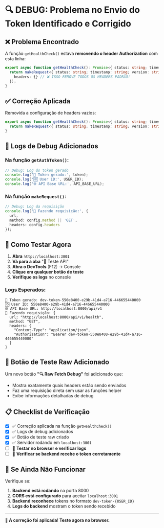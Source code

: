 # 🔍 DEBUG: Problema no Envio do Token Identificado e Corrigido

## ❌ **Problema Encontrado**

A função `getHealthCheck()` estava **removendo o header Authorization** com esta linha:

```typescript
export async function getHealthCheck(): Promise<{ status: string; timestamp: string; version: string }> {
  return makeRequest<{ status: string; timestamp: string; version: string }>('/health', {
    headers: {} // ❌ ISSO REMOVE TODOS OS HEADERS PADRÃO!
  });
}
```

## ✅ **Correção Aplicada**

Removida a configuração de headers vazios:

```typescript
export async function getHealthCheck(): Promise<{ status: string; timestamp: string; version: string }> {
  return makeRequest<{ status: string; timestamp: string; version: string }>('/health');
}
```

## 🔧 **Logs de Debug Adicionados**

### **Na função `getAuthToken()`:**
```typescript
// Debug: Log do token gerado
console.log('🔐 Token gerado:', token);
console.log('🆔 User ID:', USER_ID);
console.log('🌐 API Base URL:', API_BASE_URL);
```

### **Na função `makeRequest()`:**
```typescript
// Debug: Log da requisição
console.log('🚀 Fazendo requisição:', {
  url,
  method: config.method || 'GET',
  headers: config.headers
});
```

## 🧪 **Como Testar Agora**

1. **Abra** `http://localhost:3001`
2. **Vá para a aba** "🧪 Teste API"
3. **Abra o DevTools** (F12) → Console
4. **Clique em qualquer botão de teste**
5. **Verifique os logs** no console

### **Logs Esperados:**
```
🔐 Token gerado: dev-token-550e8400-e29b-41d4-a716-446655440000
🆔 User ID: 550e8400-e29b-41d4-a716-446655440000  
🌐 API Base URL: http://localhost:8000/api/v1
🚀 Fazendo requisição: {
  url: "http://localhost:8000/api/v1/health",
  method: "GET", 
  headers: {
    "Content-Type": "application/json",
    "Authorization": "Bearer dev-token-550e8400-e29b-41d4-a716-446655440000"
  }
}
```

## 🎯 **Botão de Teste Raw Adicionado**

Um novo botão **"🔍 Raw Fetch Debug"** foi adicionado que:
- Mostra exatamente quais headers estão sendo enviados
- Faz uma requisição direta sem usar as funções helper
- Exibe informações detalhadas de debug

## 📋 **Checklist de Verificação**

- [x] ✅ Correção aplicada na função `getHealthCheck()`
- [x] ✅ Logs de debug adicionados
- [x] ✅ Botão de teste raw criado
- [x] ✅ Servidor rodando em `localhost:3001`
- [ ] 🔄 **Testar no browser e verificar logs**
- [ ] 🔄 **Verificar se backend recebe o token corretamente**

## 🚨 **Se Ainda Não Funcionar**

Verifique se:

1. **Backend está rodando** na porta 8000
2. **CORS está configurado** para aceitar `localhost:3001`
3. **Backend reconhece** tokens no formato `dev-token-{USER_ID}`
4. **Logs do backend** mostram o token sendo recebido

---

**🎉 A correção foi aplicada! Teste agora no browser.**